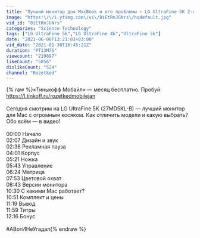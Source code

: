 ```yaml
---
title: "Лучший монитор для MacBook и его проблемы — LG UltraFine 5K 2-gen"
image: "https:\/\/i.ytimg.com\/vi\/8iEtRnJGNrs\/hqdefault.jpg"
vid_id: "8iEtRnJGNrs"
categories: "Science-Technology"
tags: ["LG UltraFine 5k","LG UltraFine 4k","UltraFine 5k"]
date: "2021-06-06T13:21:03+03:00"
vid_date: "2021-01-30T16:45:21Z"
duration: "PT13M7S"
viewcount: "219897"
likeCount: "5856"
dislikeCount: "524"
channel: "Rozetked"
---
```

{% raw %}«Тинькофф Мобайл» — месяц бесплатно. Пробуй: <a rel="nofollow" target="blank" href="https://l.tinkoff.ru/rozetkedmobilejan">https://l.tinkoff.ru/rozetkedmobilejan</a><br /><br />Сегодня смотрим на LG UltraFine 5K (27MD5KL-B) — лучший монитор для Mac с огромным косяком. Как отличить модели и какую выбрать? Обо всём — в видео!<br /><br />00:00 Начало<br />02:07 Дизайн и звук<br />02:38 Рекламная пауза<br />04:01 Корпус<br />05:21 Ножка<br />05:43 Управление<br />06:24 Матрица<br />07:53 Цветовой охват<br />08:43 Версии монитора<br />10:30 С какими Mac работает?<br />10:51 Комплект и цены<br />11:19 Вывод<br />11:59 Титры<br />12:16 Бонус<br /><br />#АВотИНеУгадал{% endraw %}
